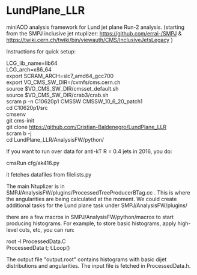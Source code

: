 # LundPlane_LLR

miniAOD analysis framework for Lund jet plane Run-2 analysis. (starting from the SMPJ inclusive jet ntuplizer: https://github.com/errai-/SMPJ & https://twiki.cern.ch/twiki/bin/viewauth/CMS/InclusiveJetsLegacy )



Instructions for quick setup:


LCG_lib_name=lib64<br/>
LCG_arch=x86_64<br/>
export SCRAM_ARCH=slc7_amd64_gcc700<br/>
export VO_CMS_SW_DIR=/cvmfs/cms.cern.ch<br/>
source $VO_CMS_SW_DIR/cmsset_default.sh<br/>
source $VO_CMS_SW_DIR/crab3/crab.sh<br/>
scram p -n C10620p1 CMSSW CMSSW_10_6_20_patch1<br/>
cd C10620p1/src<br/>
cmsenv<br/>
git cms-init<br/>
git clone https://github.com/Cristian-Baldenegro/LundPlane_LLR <br/>
scram b -j<br/>
cd LundPlane_LLR/AnalysisFW/python/ <br/>

If you want to run over data for anti-kT R = 0.4 jets in 2016, you do:

cmsRun cfg/ak416.py

it fetches datafiles from filelists.py

The main Ntuplizer is in SMPJ/AnalysisFW/plugins/ProcessedTreeProducerBTag.cc . This is where the angularities are being calculated at the moment.
We could create additional tasks for the Lund plane task under SMPJ/AnalysisFW/plugins/

there are a few macros in SMPJ/AnalysisFW/python/macros to start producing histograms.
For example, to store basic histograms, apply high-level cuts, etc, you can run:<br/>

root -l ProcessedData.C<br/>
ProcessedData t; t.Loop()<br/>

The output file "output.root" contains histograms with basic dijet distributions and angularities. The input file is fetched in ProcessedData.h.

